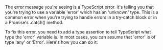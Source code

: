 The error message you're seeing is a TypeScript error. It's telling you that you're trying to use a variable 'error' which has an 'unknown' type. This is a common error when you're trying to handle errors in a try-catch block or in a Promise's .catch() method.

To fix this error, you need to add a type assertion to tell TypeScript what type the 'error' variable is. In most cases, you can assume that 'error' is of type 'any' or 'Error'. Here's how you can do it:


